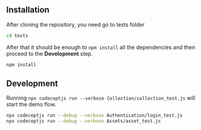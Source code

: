 ## Installation

After cloning the repository, you need go to tests folder
```bash
cd tests
```
 After that it should be enough to `npm install` all the dependencies and then proceed to the **Development** step.

```bash
npm install
```

## Development

Running `npx codeceptjs run --verbose Collection/collection_test.js` will start the demo flow.


```bash
npx codeceptjs run --debug --verbose Authentication/login_test.js
npx codeceptjs run --debug --verbose Assets/asset_test.js
```
